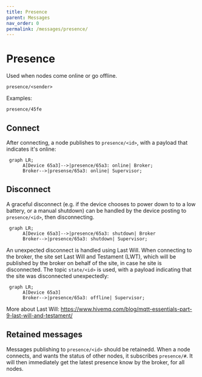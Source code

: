 ```yaml
---
title: Presence
parent: Messages
nav_order: 0
permalink: /messages/presence/
---
```


# Presence
Used when nodes come online or go offline.

```
presence/<sender>
````

Examples:
```
presence/45fe
```

## Connect
After connecting, a node publishes to `presence/<id>`, with a payload that indicates it's online: 

```mermaid
 graph LR;
      A[Device 65a3]-->|presence/65a3: online| Broker;
      Broker-->|presense/65a3: online| Supervisor;
```

## Disconnect
A graceful disconnect (e.g. if the device chooses to power down to to a low battery, or a manual shutdown) can be handled by the device posting to `presence/<id>`, then disconnecting.

```mermaid
 graph LR;
      A[Device 65a3]-->|presence/65a3: shutdown| Broker
      Broker-->|presence/65a3: shutdown| Supervisor;
```

An unexpected disconnect is handled using Last Will. When connecting to the broker, the site set Last Will and Testament (LWT), which will be published by the broker on behalf of the site, in case he site is disconnected. The topic `state/<id>` is used, with a payload indicating that the site was disconnected unexpectedly:

```mermaid
 graph LR;
      A[Device 65a3]
      Broker-->|presence/65a3: offline| Supervisor;
```

More about Last Will:
https://www.hivemq.com/blog/mqtt-essentials-part-9-last-will-and-testament/

## Retained messages
Messages publishing to `presence/<id>` should be retainedd. When a node connects, and wants the status of other nodes, it subscribes `presence/#`. It will then immediately get the latest presence know by the broker, for all nodes.
